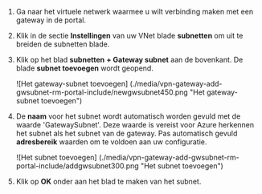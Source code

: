 1. Ga naar het virtuele netwerk waarmee u wilt verbinding maken met een gateway in de portal.

2. Klik in de sectie **Instellingen** van uw VNet blade **subnetten** om uit te breiden de subnetten blade.

3. Klik op het blad **subnetten** **+ Gateway subnet** aan de bovenkant. De blade **subnet toevoegen** wordt geopend. 

    ![Het gateway-subnet toevoegen] (./media/vpn-gateway-add-gwsubnet-rm-portal-include/newgwsubnet450.png "Het gateway-subnet toevoegen")

4. De **naam** voor het subnet wordt automatisch worden gevuld met de waarde 'GatewaySubnet'. Deze waarde is vereist voor Azure herkennen het subnet als het subnet van de gateway. Pas automatisch gevuld **adresbereik** waarden om te voldoen aan uw configuratie.

    ![Het subnet toevoegen] (./media/vpn-gateway-add-gwsubnet-rm-portal-include/addgwsubnet300.png "Het subnet toevoegen")

6. Klik op **OK** onder aan het blad te maken van het subnet.


